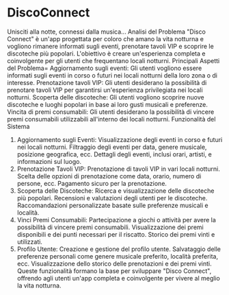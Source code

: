 # DiscoConnect
Unisciti alla notte, connessi dalla musica...
Analisi del Problema "Disco Connect" è un'app progettata per coloro che amano la vita notturna e vogliono rimanere informati sugli eventi, prenotare tavoli VIP e scoprire le discoteche più popolari. L'obiettivo è creare un'esperienza completa e coinvolgente per gli utenti che frequentano locali notturni. Principali Aspetti del Problema= Aggiornamento sugli eventi: Gli utenti vogliono essere informati sugli eventi in corso o futuri nei locali notturni della loro zona o di interesse. Prenotazione tavoli VIP: Gli utenti desiderano la possibilità di prenotare tavoli VIP per garantirsi un'esperienza privilegiata nei locali notturni. Scoperta delle discoteche: Gli utenti vogliono scoprire nuove discoteche e luoghi popolari in base ai loro gusti musicali e preferenze. Vincita di premi consumabili: Gli utenti desiderano la possibilità di vincere premi consumabili utilizzabili all'interno dei locali notturni. Funzionalità del Sistema

1. Aggiornamento sugli Eventi: Visualizzazione degli eventi in corso e futuri nei locali notturni. Filtraggio degli eventi per data, genere musicale, posizione geografica, ecc. Dettagli degli eventi, inclusi orari, artisti, e informazioni sul luogo.
2. Prenotazione Tavoli VIP: Prenotazione di tavoli VIP in vari locali notturni. Scelta delle opzioni di prenotazione come data, orario, numero di persone, ecc. Pagamento sicuro per la prenotazione.
3. Scoperta delle Discoteche: Ricerca e visualizzazione delle discoteche più popolari. Recensioni e valutazioni degli utenti per le discoteche. Raccomandazioni personalizzate basate sulle preferenze musicali e località.
4. Vinci Premi Consumabili: Partecipazione a giochi o attività per avere la possibilità di vincere premi consumabili. Visualizzazione dei premi disponibili e dei punti necessari per il riscatto. Storico dei premi vinti e utilizzati.
5. Profilo Utente: Creazione e gestione del profilo utente. Salvataggio delle preferenze personali come genere musicale preferito, località preferita, ecc. Visualizzazione dello storico delle prenotazioni e dei premi vinti. Queste funzionalità formano la base per sviluppare "Disco Connect", offrendo agli utenti un'app completa e coinvolgente per vivere al meglio la vita notturna.
